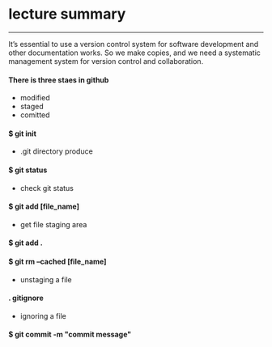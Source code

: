 # lecture summary
---

It’s essential to use a version control system for software development 
and other documentation works.
So we make copies, and we need a systematic management system for version control and collaboration.

#### There is three staes in github
- modified
- staged
- comitted

#### $ git init
- .git directory produce
#### $ git status
- check git status
#### $ git add [file_name]
- get file staging area
#### $ git add .
#### $ git rm –cached [file_name]
- unstaging a file
#### . gitignore
- ignoring a file
#### $ git commit -m "commit message"
